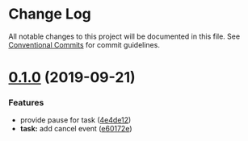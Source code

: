# Change Log

All notable changes to this project will be documented in this file.
See [Conventional Commits](https://conventionalcommits.org) for commit guidelines.

# [0.1.0](https://github.com/voxelum/ts-minecraft/compare/@xmcl/task@0.0.2...@xmcl/task@0.1.0) (2019-09-21)


### Features

* provide pause for task ([4e4de12](https://github.com/voxelum/ts-minecraft/commit/4e4de12))
* **task:** add cancel event ([e60172e](https://github.com/voxelum/ts-minecraft/commit/e60172e))
